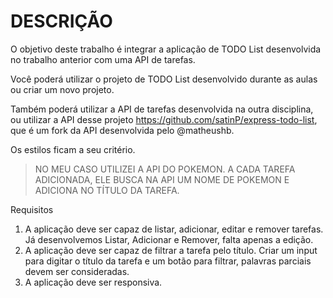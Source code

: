 # DESCRIÇÃO

O objetivo deste trabalho é integrar a aplicação de TODO List desenvolvida no trabalho anterior com uma API de tarefas.

Você poderá utilizar o projeto de TODO List desenvolvido durante as aulas ou criar um novo projeto.

Também poderá utilizar a API de tarefas desenvolvida na outra disciplina, ou utilizar a API desse projeto https://github.com/satinP/express-todo-list, que é um fork da API desenvolvida pelo @matheushb.

Os estilos ficam a seu critério.

> NO MEU CASO UTILIZEI A API DO POKEMON.
> A CADA TAREFA ADICIONADA, ELE BUSCA NA API UM NOME DE POKEMON E ADICIONA NO TÍTULO DA TAREFA.


Requisitos

1. A aplicação deve ser capaz de listar, adicionar, editar e remover tarefas. Já desenvolvemos Listar, Adicionar e Remover, falta apenas a edição.
2. A aplicação deve ser capaz de filtrar a tarefa pelo título. Criar um input para digitar o título da tarefa e um botão para filtrar, palavras parciais devem ser consideradas.
3. A aplicação deve ser responsiva.
